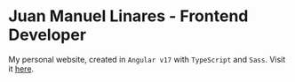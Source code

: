# Juan Manuel Linares - Frontend Developer
My personal website, created in `Angular v17` with `TypeScript` and `Sass`. Visit it [here](https://jmlinares2019.github.io/my-resume-2024/).
